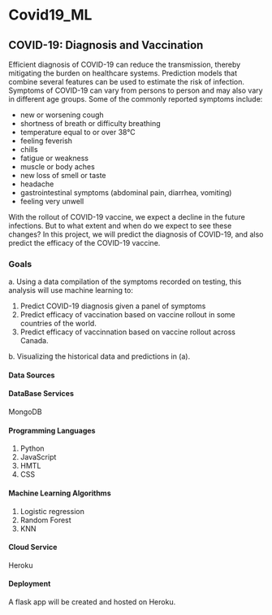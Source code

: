 # Covid19_ML

## COVID-19: Diagnosis and Vaccination
Efficient diagnosis of COVID-19 can reduce the transmission, thereby mitigating the burden on healthcare systems. Prediction models that combine several features can be used to estimate the risk of infection. Symptoms of COVID-19 can vary from persons to person and may also vary in different age groups. Some of the commonly reported symptoms include:
* new or worsening cough
* shortness of breath or difficulty breathing
* temperature equal to or over 38°C
* feeling feverish
* chills
* fatigue or weakness
* muscle or body aches
* new loss of smell or taste
* headache
* gastrointestinal symptoms (abdominal pain, diarrhea, vomiting)
* feeling very unwell

With the rollout of COVID-19 vaccine, we expect a decline in the future infections. But to what extent and when do we expect to see these changes? 
In this project, we will predict the diagnosis of COVID-19, and also predict the efficacy of the COVID-19 vaccine.

### Goals
a.  Using a data compilation of the symptoms recorded on testing, this analysis will use machine learning to:

1. Predict COVID-19 diagnosis given a panel of symptoms
2. Predict efficacy of vaccination based on vaccine rollout in some countries of the world.
3. Predict efficacy of vaccinnation based on vaccine rollout across Canada.

b. Visualizing the historical data and predictions in (a).

#### Data Sources

#### DataBase Services
MongoDB

#### Programming Languages
1. Python
2. JavaScript
3. HMTL
4. CSS

#### Machine Learning Algorithms
1. Logistic regression
2. Random Forest
3. KNN

#### Cloud Service
Heroku

#### Deployment
A flask app will be created and hosted on Heroku.
